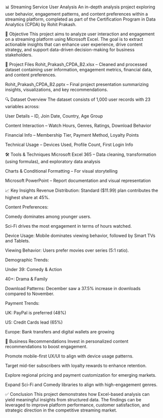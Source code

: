 📊 Streaming Service User Analysis
An in-depth analysis project exploring user behavior, engagement patterns, and content preferences within a streaming platform, completed as part of the Certification Program in Data Analytics (CPDA) by Rohit Prakash.

🧠 Objective
This project aims to analyze user interaction and engagement on a streaming platform using Microsoft Excel. The goal is to extract actionable insights that can enhance user experience, drive content strategy, and support data-driven decision-making for business stakeholders.

📁 Project Files
Rohit_Prakash_CPDA_B2.xlsx – Cleaned and processed dataset containing user information, engagement metrics, financial data, and content preferences.

Rohit_Prakash_CPDA_B2.pptx – Final project presentation summarizing insights, visualizations, and key recommendations.

🔍 Dataset Overview
The dataset consists of 1,000 user records with 23 variables across:

User Details – ID, Join Date, Country, Age Group

Content Interaction – Watch Hours, Genres, Ratings, Download Behavior

Financial Info – Membership Tier, Payment Method, Loyalty Points

Technical Usage – Devices Used, Profile Count, First Login Info

🛠 Tools & Techniques
Microsoft Excel 365 – Data cleaning, transformation (using formulas), and exploratory data analysis

Charts & Conditional Formatting – For visual storytelling

Microsoft PowerPoint – Report documentation and visual representation

📈 Key Insights
Revenue Distribution: Standard ($11.99) plan contributes the highest share at 45%.

Content Preferences:

Comedy dominates among younger users.

Sci-Fi drives the most engagement in terms of hours watched.

Device Usage: Mobile dominates viewing behavior, followed by Smart TVs and Tablets.

Viewing Behavior: Users prefer movies over series (5:1 ratio).

Demographic Trends:

Under 39: Comedy & Action

40+: Drama & Family

Download Patterns: December saw a 37.5% increase in downloads compared to November.

Payment Trends:

UK: PayPal is preferred (48%)

US: Credit Cards lead (65%)

Europe: Bank transfers and digital wallets are growing

🎯 Business Recommendations
Invest in personalized content recommendations to boost engagement.

Promote mobile-first UX/UI to align with device usage patterns.

Target mid-tier subscribers with loyalty rewards to enhance retention.

Explore regional pricing and payment customization for emerging markets.

Expand Sci-Fi and Comedy libraries to align with high-engagement genres.

✅ Conclusion
This project demonstrates how Excel-based analysis can yield meaningful insights from structured data. The findings can be leveraged to improve platform performance, customer satisfaction, and strategic direction in the competitive streaming market.
